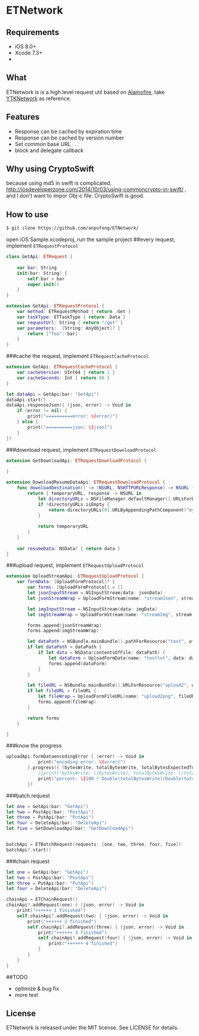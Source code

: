# ETNetwork

## Requirements

- iOS 8.0+ 
- Xcode 7.3+
- 
## What

ETNetwork is is a high level request util based on [Alamofire](https://github.com/Alamofire/Alamofire), take [YTKNetwork](https://github.com/yuantiku/YTKNetwork/) as reference. 

## Features
 * Response can be cached by expiration time
 * Response can be cached by version number
 * Set common base URL
 * block and delegate callback

## Why using CryptoSwift
because using md5 in swift is complicated. http://iosdeveloperzone.com/2014/10/03/using-commoncrypto-in-swift/ , and I don't want to impor Obj-c file. CryptoSwift is good.
## How to use
```bash
$ git clone https://github.com/anpufeng/ETNetwork/
```
open iOS Sample.xcodeproj, run the sample project
##every request, implement `ETRequestProtocol` 
```swift
class GetApi: ETRequest {
    
    var bar: String
    init(bar: String) {
        self.bar = bar
        super.init()
    }
}

extension GetApi: ETRequestProtocol {
    var method: ETRequestMethod { return .Get }
    var taskType: ETTaskType { return .Data }
    var requestUrl: String { return "/get" }
    var parameters:  [String: AnyObject]? {
        return ["foo": bar]
    }
}
```
###cache the request, implement `ETRequestCacheProtocol` 
```swift
extension GetApi: ETRequestCacheProtocol {
    var cacheVersion: UInt64 { return 1 }
    var cacheSeconds: Int { return 60 }
}

let dataApi = GetApi(bar: "GetApi")
dataApi.start()
dataApi.responseJson({ (json, error) -> Void in
    if (error != nil) {
        print("==========error: \(error)")
    } else {
        print("==========json: \(json)")
    }
})
```

###download request, implement `ETRequestDownloadProtocol`
```swift
extension GetDownloadApi: ETRequestDownloadProtocol {
    
}

extension DownloadResumeDataApi: ETRequestDownloadProtocol {
    func downloadDestination() -> (NSURL, NSHTTPURLResponse) -> NSURL {
        return { temporaryURL, response -> NSURL in
            let directoryURLs = NSFileManager.defaultManager().URLsForDirectory(.DocumentDirectory, inDomains: .UserDomainMask)
            if !directoryURLs.isEmpty {
                return directoryURLs[0].URLByAppendingPathComponent("mydownload.dmg")
            }
            
            return temporaryURL
        }
    }
    
    var resumeData: NSData? { return data }
}
```
###upload request, implement `ETRequestUploadProtocol`
```swift
extension UploadStreamApi: ETRequestUploadProtocol {
    var formData: [UploadFormProtocol]? {
        var forms: [UploadFormProtocol] = []
        let jsonInputStream = NSInputStream(data: jsonData)
        let jsonStreamWrap = UploadFormStream(name: "streamJson", stream: jsonInputStream, length: UInt64(jsonData.length), fileName: "streamJsonFileName", mimeType: "text/plain")

        let imgInputStream = NSInputStream(data: imgData)
        let imgStreamWrap = UploadFormStream(name: "streamImg", stream: imgInputStream, length: UInt64(imgData.length), fileName: "steamImgFileName", mimeType: "image/png")

        forms.append(jsonStreamWrap)
        forms.append(imgStreamWrap)

        let dataPath = NSBundle.mainBundle().pathForResource("test", ofType: "txt")
        if let dataPath = dataPath {
            if let data = NSData(contentsOfFile: dataPath) {
                let dataForm = UploadFormData(name: "testtxt", data: data)
                forms.append(dataForm)
            }
        }

        let fileURL = NSBundle.mainBundle().URLForResource("upload2", withExtension: "png")
        if let fileURL = fileURL {
            let fileWrap = UploadFormFileURL(name: "upload2png", fileURL: fileURL)
            forms.append(fileWrap)
        }

        return forms
    }

}
```
###know the progress
```swift
uploadApi.formDataencodingError { (error) -> Void in
            print("encoding error: \(error)")
        }.progress({ (bytesWrite, totalBytesWrite, totalBytesExpectedToWrite) -> Void in
            //print("bytesWrite: \(bytesWrite), totalBytesWrite: \(totalBytesWrite), totalBytesExpectedToWrite: \(totalBytesExpectedToWrite)")
            print("percent: \(100 * Double(totalBytesWrite)/Double(totalBytesExpectedToWrite))")
        })
```
###batch request
```swift
let one = GetApi(bar: "GetApi")
let two = PostApi(bar: "PostApi")
let three = PutApi(bar: "PutApi")
let four = DeleteApi(bar: "DeleteApi")
let five = GetDownloadApi(bar: "GetDownloadApi")


batchApi = ETBatchRequest(requests: [one, two, three, four, five])
batchApi?.start()
```
###chain request
```swift
let one = GetApi(bar: "GetApi")
let two = PostApi(bar: "PostApi")
let three = PutApi(bar: "PutApi")
let four = DeleteApi(bar: "DeleteApi")

chainApi = ETChainRequest()
chainApi?.addRequest(one) { (json, error) -> Void in
    print("++++++ 1 finished")
    self.chainApi?.addRequest(two) { (json, error) -> Void in
        print("++++++ 2 finished")
        self.chainApi?.addRequest(three) { (json, error) -> Void in
            print("++++++ 3 finished")
            self.chainApi?.addRequest(four) { (json, error) -> Void in
                print("++++++ 4 finished")
            }
        }
    }
}
```

##TODO

 * optimize & bug fix
 * more test
 
## License
ETNetwork is released under the MIT license. See LICENSE for details.
